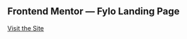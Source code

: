 ## Frontend Mentor <span>&mdash;</span> Fylo Landing Page

[Visit the Site](https://cgutwin.github.io/frontendmentor/src/FyloLandingPage/index.html)
